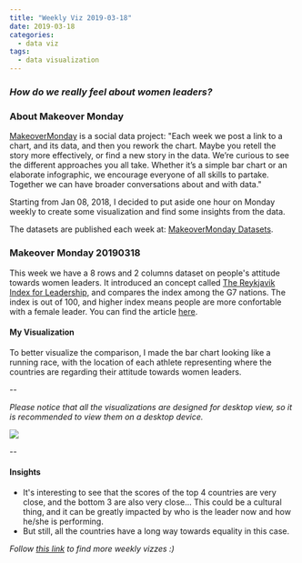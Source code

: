 ```yaml
---
title: "Weekly Viz 2019-03-18"
date: 2019-03-18
categories:
  - data viz
tags:
  - data visualization
---
```


### *How do we really feel about women leaders?*


### About Makeover Monday

[MakeoverMonday](http://www.makeovermonday.co.uk/) is a social data project:
"Each week we post a link to a chart, and its data, and then you rework the chart.
Maybe you retell the story more effectively, or find a new story in the data.
We’re curious to see the different approaches you all take. Whether it’s a simple bar chart or an elaborate infographic, we encourage everyone of all skills to partake.
Together we can have broader conversations about and with data."

Starting from Jan 08, 2018, I decided to put aside one hour on Monday weekly to create some visualization and find some insights from the data.

The datasets are published each week at: [MakeoverMonday Datasets](http://www.makeovermonday.co.uk/data/).

### Makeover Monday 20190318

This week we have a 8 rows and 2 columns dataset on people's attitude towards women leaders. It introduced an concept called [The Reykjavik Index for Leadership](http://www.kantar.com/public/news-events/news/kantar-wpl-reykjavik-index-for-leadership), and compares the index among the G7 nations. The index is out of 100, and higher index means people are more confortable with a female leader. You can find the article [here](https://www.weforum.org/agenda/2018/12/women-reykjavik-index-leadership).  

#### My Visualization

To better visualize the comparison, I made the bar chart looking like a running race, with the location of each athlete representing where the countries are regarding their attitude towards women leaders.  

--  

*Please notice that all the visualizations are designed for desktop view, so it is recommended to view them on a desktop device.*  

<div class='tableauPlaceholder' id='viz1552956837706' style='position: relative'>
<noscript><a href='#'>
  <img alt=' ' src='https:&#47;&#47;public.tableau.com&#47;static&#47;images&#47;Ma&#47;MakeOverMonday20190318&#47;TheReykjavikIndex&#47;1_rss.png' style='border: none' />
</a></noscript>
<object class='tableauViz'  style='display:none;'>
  <param name='host_url' value='https%3A%2F%2Fpublic.tableau.com%2F' />
  <param name='embed_code_version' value='3' />
  <param name='site_root' value='' />
  <param name='name' value='MakeOverMonday20190318&#47;TheReykjavikIndex' />
  <param name='tabs' value='no' />
  <param name='toolbar' value='yes' />
  <param name='static_image' value='https:&#47;&#47;public.tableau.com&#47;static&#47;images&#47;Ma&#47;MakeOverMonday20190318&#47;TheReykjavikIndex&#47;1.png' />
  <param name='animate_transition' value='yes' />
  <param name='display_static_image' value='yes' />
  <param name='display_spinner' value='yes' />
  <param name='display_overlay' value='yes' />
  <param name='display_count' value='yes' />
</object></div>        
<script type='text/javascript'>           
  var divElement = document.getElementById('viz1552956837706');     
  var vizElement = divElement.getElementsByTagName('object')[0];       
  vizElement.style.width='800px';vizElement.style.height='527px';       
  var scriptElement = document.createElement('script');                
  scriptElement.src = 'https://public.tableau.com/javascripts/api/viz_v1.js';       
  vizElement.parentNode.insertBefore(scriptElement, vizElement);               
</script>  

--  

#### Insights
* It's interesting to see that the scores of the top 4 countries are very close, and the bottom 3 are also very close... This could be a cultural thing, and it can be greatly impacted by who is the leader now and how he/she is performing.    
* But still, all the countries have a long way towards equality in this case.  


*Follow [this link](https://yudong-94.github.io/personal-website/project/MakeOverMonday2019/) to find more weekly vizzes :)*